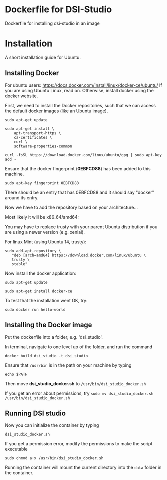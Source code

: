 # Dockerfile for DSI-Studio
Dockerfile for installing dsi-studio in an image

# Installation
A short installation guide for Ubuntu.
## Installing Docker
For ubuntu users: https://docs.docker.com/install/linux/docker-ce/ubuntu/
If you are using Ubuntu Linux, read on. Otherwise, install docker using the docker website.

First, we need to install the Docker repositories, such that we can access the default docker images (like an Ubuntu image).

```
sudo apt-get update

sudo apt-get install \
    apt-transport-https \
    ca-certificates \
    curl \
    software-properties-common

curl -fsSL https://download.docker.com/linux/ubuntu/gpg | sudo apt-key add -

```

Ensure that the docker fingerprint (**0EBFCD88**) has been added to this machine.

```
sudo apt-key fingerprint 0EBFCD88
```

There should be an entry that has 0EBFCD88 and it should say "docker" around its entry.

Now we have to add the repository based on your architecture...

Most likely it will be x86_64/amd64:

You may have to replace trusty with your parent Ubuntu distribution if you are using a newer version (e.g. xenial).

For linux Mint (using Ubuntu 14, trusty):
```
sudo add-apt-repository \
   "deb [arch=amd64] https://download.docker.com/linux/ubuntu \
   trusty \
   stable"
```

Now install the docker application:

```
sudo apt-get update

sudo apt-get install docker-ce
```

To test that the installation went OK, try:

```
sudo docker run hello-world
```

## Installing the Docker image
Put the dockerfile into a folder, e.g. 'dsi_studio'.

In terminal, navigate to one level up of the folder, and run the command 
```
docker build dsi_studio -t dsi_studio
```

Ensure that `/usr/bin` is in the path on your machine by typing
```
echo $PATH
```

Then move **dsi_studio_docker.sh** to `/usr/bin/dsi_studio_docker.sh`

If you get an error about permissions, try `sudo mv dsi_studio_docker.sh /usr/bin/dsi_studio_docker.sh`


## Running DSI studio
Now you can initialize the container by typing
```
dsi_studio_docker.sh
```

If you get a permission error, modify the permissions to make the script executable
```
sudo chmod a+x /usr/bin/dsi_studio_docker.sh
```

Running the container will mount the current directory into the `data` folder in the container.
